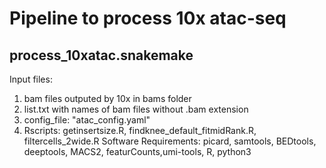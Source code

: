 # Pipeline to process 10x atac-seq
## process_10xatac.snakemake
Input files: 
1. bam files outputed by 10x in bams folder
2. list.txt with names of bam files without .bam extension
3. config_file: "atac_config.yaml"
4. Rscripts: getinsertsize.R, findknee_default_fitmidRank.R, filtercells_2wide.R
Software Requirements:
picard, samtools, BEDtools, deeptools, MACS2, featurCounts,umi-tools, R, python3
